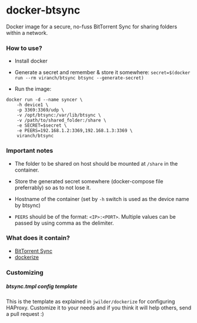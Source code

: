 # docker-btsync
Docker image for a secure, no-fuss BitTorrent Sync for sharing folders within a network.

### How to use?

- Install docker

- Generate a secret and remember & store it somewhere:
`secret=$(docker run --rm viranch/btsync btsync --generate-secret)`

- Run the image:

```
docker run -d --name syncer \
    -h device1 \
    -p 3369:3369/udp \
    -v /opt/btsync:/var/lib/btsync \
    -v /path/to/shared_folder:/share \
    -e SECRET=$secret \
    -e PEERS=192.168.1.2:3369,192.168.1.3:3369 \
    viranch/btsync
```

### Important notes

- The folder to be shared on host should be mounted at `/share` in the container.

- Store the generated secret somewhere (docker-compose file preferrably) so as to not lose it.

- Hostname of the container (set by `-h` switch is used as the device name by btsync)

- `PEERS` should be of the format: `<IP>:<PORT>`. Multiple values can be passed by using comma as the delimiter.

### What does it contain?

- [BitTorrent Sync](https://getsync.com/)
- [dockerize](https://github.com/jwilder/dockerize)

### Customizing

##### btsync.tmpl config template

This is the template as explained in `jwilder/dockerize` for configuring HAProxy. Customize it to your needs and if you think it will help others, send a pull request :)
